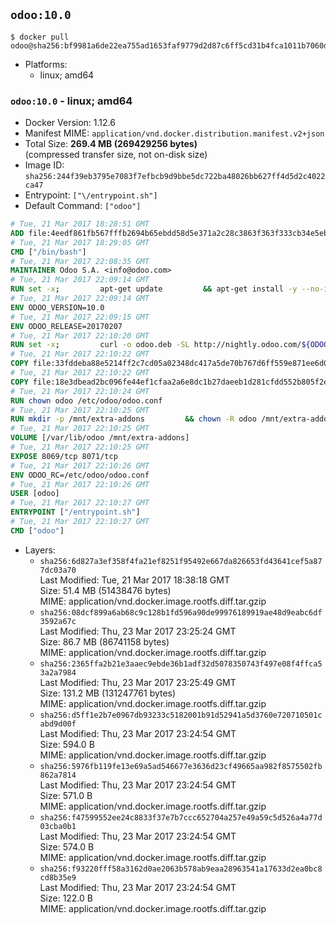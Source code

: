 ## `odoo:10.0`

```console
$ docker pull odoo@sha256:bf9981a6de22ea755ad1653faf9779d2d87c6ff5cd31b4fca1011b7060dbc2d2
```

-	Platforms:
	-	linux; amd64

### `odoo:10.0` - linux; amd64

-	Docker Version: 1.12.6
-	Manifest MIME: `application/vnd.docker.distribution.manifest.v2+json`
-	Total Size: **269.4 MB (269429256 bytes)**  
	(compressed transfer size, not on-disk size)
-	Image ID: `sha256:244f39eb3795e7083f7efbcb9d9bbe5dc722ba48026bb627ff4d5d2c4022ca47`
-	Entrypoint: `["\/entrypoint.sh"]`
-	Default Command: `["odoo"]`

```dockerfile
# Tue, 21 Mar 2017 18:28:51 GMT
ADD file:4eedf861fb567fffb2694b65ebdd58d5e371a2c28c3863f363f333cb34e5eb7b in / 
# Tue, 21 Mar 2017 18:29:05 GMT
CMD ["/bin/bash"]
# Tue, 21 Mar 2017 22:08:35 GMT
MAINTAINER Odoo S.A. <info@odoo.com>
# Tue, 21 Mar 2017 22:09:14 GMT
RUN set -x;         apt-get update         && apt-get install -y --no-install-recommends             ca-certificates             curl             node-less             python-gevent             python-pip             python-renderpm             python-support             python-watchdog         && curl -o wkhtmltox.deb -SL http://nightly.odoo.com/extra/wkhtmltox-0.12.1.2_linux-jessie-amd64.deb         && echo '40e8b906de658a2221b15e4e8cd82565a47d7ee8 wkhtmltox.deb' | sha1sum -c -         && dpkg --force-depends -i wkhtmltox.deb         && apt-get -y install -f --no-install-recommends         && apt-get purge -y --auto-remove -o APT::AutoRemove::RecommendsImportant=false -o APT::AutoRemove::SuggestsImportant=false npm         && rm -rf /var/lib/apt/lists/* wkhtmltox.deb         && pip install psycogreen==1.0
# Tue, 21 Mar 2017 22:09:14 GMT
ENV ODOO_VERSION=10.0
# Tue, 21 Mar 2017 22:09:15 GMT
ENV ODOO_RELEASE=20170207
# Tue, 21 Mar 2017 22:10:20 GMT
RUN set -x;         curl -o odoo.deb -SL http://nightly.odoo.com/${ODOO_VERSION}/nightly/deb/odoo_${ODOO_VERSION}.${ODOO_RELEASE}_all.deb         && echo '5d2fb0cc03fa0795a7b2186bb341caa74d372e82 odoo.deb' | sha1sum -c -         && dpkg --force-depends -i odoo.deb         && apt-get update         && apt-get -y install -f --no-install-recommends         && rm -rf /var/lib/apt/lists/* odoo.deb
# Tue, 21 Mar 2017 22:10:22 GMT
COPY file:33fddeba88e5214ff2c7cd05a02348dc417a5de70b767d6ff559e871ee6d046a in / 
# Tue, 21 Mar 2017 22:10:22 GMT
COPY file:18e3dbead2bc096fe44ef1cfaa2a6e8dc1b27daeeb1d281cfdd552b805f2e767 in /etc/odoo/ 
# Tue, 21 Mar 2017 22:10:24 GMT
RUN chown odoo /etc/odoo/odoo.conf
# Tue, 21 Mar 2017 22:10:25 GMT
RUN mkdir -p /mnt/extra-addons         && chown -R odoo /mnt/extra-addons
# Tue, 21 Mar 2017 22:10:25 GMT
VOLUME [/var/lib/odoo /mnt/extra-addons]
# Tue, 21 Mar 2017 22:10:25 GMT
EXPOSE 8069/tcp 8071/tcp
# Tue, 21 Mar 2017 22:10:26 GMT
ENV ODOO_RC=/etc/odoo/odoo.conf
# Tue, 21 Mar 2017 22:10:26 GMT
USER [odoo]
# Tue, 21 Mar 2017 22:10:27 GMT
ENTRYPOINT ["/entrypoint.sh"]
# Tue, 21 Mar 2017 22:10:27 GMT
CMD ["odoo"]
```

-	Layers:
	-	`sha256:6d827a3ef358f4fa21ef8251f95492e667da826653fd43641cef5a877dc03a70`  
		Last Modified: Tue, 21 Mar 2017 18:38:18 GMT  
		Size: 51.4 MB (51438476 bytes)  
		MIME: application/vnd.docker.image.rootfs.diff.tar.gzip
	-	`sha256:08dcf899a6ab68c9c128b1fd596a90de99976189919ae48d9eabc6df3592a67c`  
		Last Modified: Thu, 23 Mar 2017 23:25:24 GMT  
		Size: 86.7 MB (86741158 bytes)  
		MIME: application/vnd.docker.image.rootfs.diff.tar.gzip
	-	`sha256:2365ffa2b21e3aaec9ebde36b1adf32d5078350743f497e08f4ffca53a2a7984`  
		Last Modified: Thu, 23 Mar 2017 23:25:49 GMT  
		Size: 131.2 MB (131247761 bytes)  
		MIME: application/vnd.docker.image.rootfs.diff.tar.gzip
	-	`sha256:d5ff1e2b7e0967db93233c5182001b91d52941a5d3760e720710501cabd9d00f`  
		Last Modified: Thu, 23 Mar 2017 23:24:54 GMT  
		Size: 594.0 B  
		MIME: application/vnd.docker.image.rootfs.diff.tar.gzip
	-	`sha256:5976fb119fe13e69a5ad546677e3636d23cf49665aa982f8575502fb862a7814`  
		Last Modified: Thu, 23 Mar 2017 23:24:54 GMT  
		Size: 571.0 B  
		MIME: application/vnd.docker.image.rootfs.diff.tar.gzip
	-	`sha256:f47599552ee24c8833f37e7b7ccc652704a257e49a59c5d526a4a77d03cba0b1`  
		Last Modified: Thu, 23 Mar 2017 23:24:54 GMT  
		Size: 574.0 B  
		MIME: application/vnd.docker.image.rootfs.diff.tar.gzip
	-	`sha256:f93220fff58a3162d0ae2063b578ab9eaa28963541a17633d2ea0bc8cd8b35e9`  
		Last Modified: Thu, 23 Mar 2017 23:24:54 GMT  
		Size: 122.0 B  
		MIME: application/vnd.docker.image.rootfs.diff.tar.gzip

